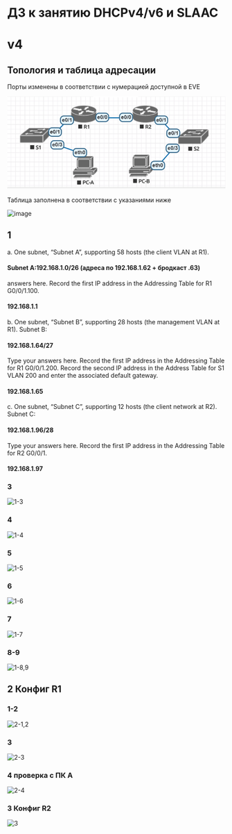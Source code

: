 # ДЗ к занятию DHCPv4/v6 и SLAAC

# v4
## Топология и таблица адресации
Порты изменены в соответствии с нумерацией доступной в EVE

![alt text](image.png)

Таблица заполнена в соответствии с указаниями ниже

![image](https://github.com/user-attachments/assets/d4ba6063-bdf6-4b88-99c9-5015755c3785)

## 1

a.	One subnet, “Subnet A”, supporting 58 hosts (the client VLAN at R1).
#### Subnet A:192.168.1.0/26 (адреса по 192.168.1.62 + бродкаст .63)
answers here.
Record the first IP address in the Addressing Table for R1 G0/0/1.100. 
#### 192.168.1.1

b.	One subnet, “Subnet B”, supporting 28 hosts (the management VLAN at R1). 
Subnet B: 
#### 192.168.1.64/27 
Type your answers here.
Record the first IP address in the Addressing Table for R1 G0/0/1.200. Record the second IP address in the Address Table for S1 VLAN 200 and enter the associated default gateway.
#### 192.168.1.65

c.	One subnet, “Subnet C”, supporting 12 hosts (the client network at R2).
Subnet C: 
#### 192.168.1.96/28
Type your answers here.
Record the first IP address in the Addressing Table for R2 G0/0/1.
#### 192.168.1.97

### 3
![1-3](https://github.com/user-attachments/assets/ffe084d5-55c1-4f01-b823-6200c2529c54)

### 4
![1-4](https://github.com/user-attachments/assets/73f37ac7-1e2a-457d-a47e-5c322ce70d84)

### 5
![1-5](https://github.com/user-attachments/assets/bf5fa14d-a8ea-48ad-9147-667f6416aaf3)

### 6
![1-6](https://github.com/user-attachments/assets/c09b99df-936e-4ec0-a697-78914a9c2fb9)

### 7
![1-7](https://github.com/user-attachments/assets/97313e1e-e9f2-42ca-ac69-81a17433d97c)

### 8-9
![1-8,9](https://github.com/user-attachments/assets/a1d78cbb-fc66-48a0-876b-7bb1fd4319e6)

## 2 Конфиг R1
### 1-2
![2-1,2](https://github.com/user-attachments/assets/a2021472-98bb-49f4-856c-80e8dc9cfead)

### 3
![2-3](https://github.com/user-attachments/assets/a38f8ed7-e8de-4e8c-b234-1545a7baee76)

### 4 проверка с ПК А
![2-4](https://github.com/user-attachments/assets/3cedcde7-61b5-4d9f-a25d-dcb21a119087)


### 3 Конфиг R2

![3](https://github.com/user-attachments/assets/70894b02-7e61-4ccd-88c6-69929ba6267d)

